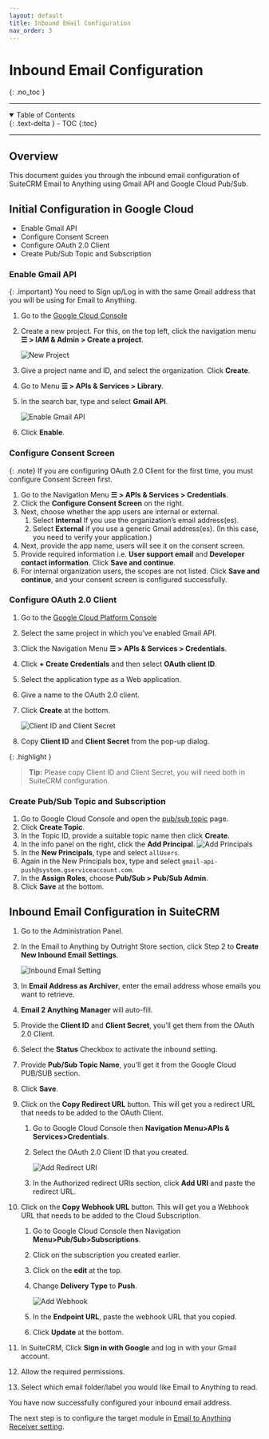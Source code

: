 ```yaml
---
layout: default
title: Inbound Email Configuration
nav_order: 3
---
```


# Inbound Email Configuration
{: .no_toc }

---

<details open markdown="block">
  <summary>
        Table of Contents
  </summary>
  {: .text-delta }
- TOC
{:toc}
</details>

---

## Overview

This document guides you through the inbound email configuration of SuiteCRM Email to Anything using Gmail API and Google Cloud Pub/Sub.

## Initial Configuration in Google Cloud

- Enable Gmail API
- Configure Consent Screen
- Configure OAuth 2.0 Client
- Create Pub/Sub Topic and Subscription

### Enable Gmail API

{: .important}
You need to Sign up/Log in with the same Gmail address that you will be using for Email to Anything.

1. Go to the [Google Cloud Console](https://console.cloud.google.com/)
1. Create a new project. For this, on the top left, click the navigation menu  **☰ > IAM & Admin > Create a project**.

    ![New Project](../../assets/images/new-project.png)
1. Give a project name and ID, and select the organization. Click **Create**.
1. Go to Menu **☰ > APIs & Services > Library**.
1. In the search bar, type and select **Gmail API**.

    ![Enable Gmail API](../../assets/images/enable-gmail-api.png)
1. Click **Enable**.

### Configure Consent Screen

{: .note}
If you are configuring OAuth 2.0 Client for the first time, you must configure Consent Screen first.

1. Go to the Navigation Menu **☰ > APIs & Services > Credentials**.
1. Click the **Configure Consent Screen** on the right.
1. Next, choose whether the app users are internal or external.
        <!--- ![User Type](../../assets/images/user-type.png) --->
    1. Select **Internal** If you use the organization’s email address(es).
    1. Select **External** if you use a generic Gmail address(es). (In this case, you need to verify your application.)
1. Next, provide the app name, users will see it on the consent screen.
1. Provide required information i.e. **User support email** and **Developer contact information**. Click **Save and continue**.
1. For internal organization users, the scopes are not listed. Click **Save and continue**, and your consent screen is configured successfully.

### Configure OAuth 2.0 Client

1. Go to the [Google Cloud Platform Console](https://console.cloud.google.com/welcome)
1. Select the same project in which you’ve enabled Gmail API.
1. Click the Navigation Menu **☰ > APIs & Services > Credentials**.
1. Click **+ Create Credentials** and then select **OAuth client ID**.
1. Select the application type as a Web application.
1. Give a name to the OAuth 2.0 client.
1. Click **Create** at the bottom.

    ![Client ID and Client Secret](../../assets/images/client-id-secret.png)
1. Copy **Client ID** and **Client Secret** from the pop-up dialog.

{: .highlight }
>**Tip:** Please copy Client ID and Client Secret, you will need both in SuiteCRM configuration.

### Create Pub/Sub Topic and Subscription

1. Go to Google Cloud Console and open the [pub/sub topic](https://console.cloud.google.com/cloudpubsub/topic) page.
1. Click **Create Topic**.
1. In the Topic ID, provide a suitable topic name then click **Create**.
1. In the info panel on the right, click the **Add Principal**.
    ![Add Principals](../../assets/images/add-principals.png)
1. In the **New Principals**, type and select `allUsers`.
1. Again in the New Principals box, type and select `gmail-api-push@system.gserviceaccount.com`.
1. In the **Assign Roles**, choose **Pub/Sub > Pub/Sub Admin**.
1. Click **Save** at the bottom.

## Inbound Email Configuration in SuiteCRM

1. Go to the Administration Panel.
1. In the Email to Anything by Outright Store section, click Step 2 to **Create New Inbound Email Settings**.

    ![Inbound Email Setting](../../assets/images/inbound-setting.png)
1. In **Email Address as Archiver**, enter the email address whose emails you want to retrieve.
1. **Email 2 Anything Manager** will auto-fill.
1. Provide the **Client ID** and **Client Secret**, you’ll get them from the OAuth 2.0 Client.
1. Select the **Status** Checkbox to activate the inbound setting.
1. Provide **Pub/Sub Topic Name**, you’ll get it from the Google Cloud PUB/SUB section.
1. Click **Save**.
1. Click on the **Copy Redirect URL** button. This will get you a redirect URL that needs to be added to the OAuth Client.
    1. Go to Google Cloud Console then **Navigation Menu>APIs & Services>Credentials**.
    1. Select the OAuth 2.0 Client ID that you created.

        ![Add Redirect URI](../../assets/images/add-redirect-url.png)
    1. In the Authorized redirect URIs section, click **Add URI** and paste the redirect URL.
1. Click on the **Copy Webhook URL** button. This will get you a Webhook URL that needs to be added to the Cloud Subscription.
    1. Go to Google Cloud Console then Navigation **Menu>Pub/Sub>Subscriptions**.
    1. Click on the subscription you created earlier.
    1. Click on the **edit** at the top.
    1. Change **Delivery Type** to **Push**.

        ![Add Webhook](../../assets/images/add-webhook.png)
    1. In the **Endpoint URL**, paste the webhook URL that you copied.
    1. Click **Update** at the bottom.
1. In SuiteCRM, Click **Sign in with Google** and log in with your Gmail account.
1. Allow the required permissions.
1. Select which email folder/label you would like Email to Anything to read.

You have now successfully configured your inbound email address.

The next step is to configure the target module in [Email to Anything Receiver setting](https://abhishek1998.github.io/beta-docs-website/docs/Configure%20Target%20Module/).